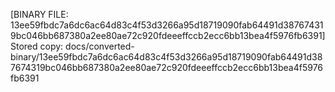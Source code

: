 [BINARY FILE: 13ee59fbdc7a6dc6ac64d83c4f53d3266a95d18719090fab64491d387674319bc046bb687380a2ee80ae72c920fdeeeffccb2ecc6bb13bea4f5976fb6391]
Stored copy: docs/converted-binary/13ee59fbdc7a6dc6ac64d83c4f53d3266a95d18719090fab64491d387674319bc046bb687380a2ee80ae72c920fdeeeffccb2ecc6bb13bea4f5976fb6391

